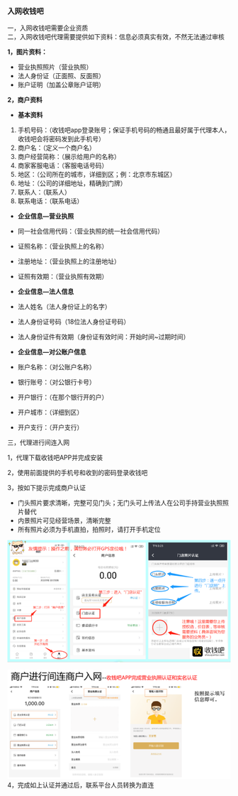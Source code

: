 ### 入网收钱吧

一，入网收钱吧需要企业资质  
二，入网收钱吧代理需要提供如下资料：信息必须真实有效，不然无法通过审核

**1，图片资料：**

* 营业执照照片（营业执照）
* 法人身份证（正面照、反面照）
* 账户证明（加盖公章账户证明）

**2，商户资料**

* **基本资料**

1. 手机号码：（收钱吧app登录账号；保证手机号码的畅通且最好属于代理本人，收钱吧会将密码发到此手机号）
2. 商户名：（定义一个商户名）
3. 商户经营简称：（展示给用户的名称）
4. 商家客服电话：（客服电话号码）
5. 地区：（公司所在的城市，详细到区；例：北京市东城区）
6. 地址：（公司的详细地址，精确到门牌）
7. 联系人：（联系人）
8. 联系电话：（联系电话）

* **企业信息—营业执照**

* 同一社会信用代码：（营业执照的统一社会信用代码）

* 证照名称：（营业执照上的名称）
* 注册地址：（营业执照上的注册地址）
* 证照有效期：（营业执照有效期）

* **企业信息—法人信息**

* 法人姓名（法人身份证上的名字）

* 法人身份证号码（18位法人身份证号码）
* 法人身份证件有效期（身份证有效时间：开始时间~过期时间）

* **企业信息—对公账户信息**

* 账户名称：（对公账户名称）

* 银行账号：（对公银行卡号）
* 开户银行：（在那个银行开的户）
* 开户城市：（详细到区）
* 开户支行：（开户支行）

三，代理进行间连入网

1，代理下载收钱吧APP并完成安装

2，使用前面提供的手机号和收到的密码登录收钱吧

3，按如下提示完成商户认证

* 门头照片要求清晰，完整可见门头；无门头可上传法人在公司手持营业执照照片替代
* 内景照片可见经营场景，清晰完整
* 所有照片必须为手机直拍，拍照时，请打开手机定位

![](/assets/import130.png)

![](/assets/import131.png)4，完成如上认证并通过后，联系平台人员转换为直连

